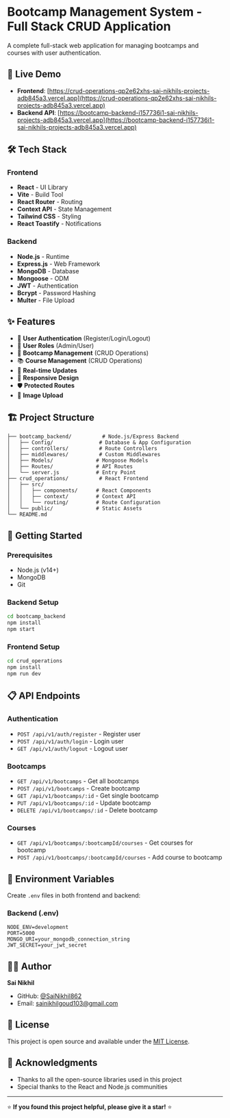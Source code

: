 # Bootcamp Management System - Full Stack CRUD Application

A complete full-stack web application for managing bootcamps and courses with user authentication.

## 🚀 Live Demo

- **Frontend**: [https://crud-operations-qp2e62xhs-sai-nikhils-projects-adb845a3.vercel.app](https://crud-operations-qp2e62xhs-sai-nikhils-projects-adb845a3.vercel.app)
- **Backend API**: [https://bootcamp-backend-i157736i1-sai-nikhils-projects-adb845a3.vercel.app](https://bootcamp-backend-i157736i1-sai-nikhils-projects-adb845a3.vercel.app)

## 🛠️ Tech Stack

### Frontend
- **React** - UI Library
- **Vite** - Build Tool
- **React Router** - Routing
- **Context API** - State Management
- **Tailwind CSS** - Styling
- **React Toastify** - Notifications

### Backend
- **Node.js** - Runtime
- **Express.js** - Web Framework
- **MongoDB** - Database
- **Mongoose** - ODM
- **JWT** - Authentication
- **Bcrypt** - Password Hashing
- **Multer** - File Upload

## ✨ Features

- 🔐 **User Authentication** (Register/Login/Logout)
- 👤 **User Roles** (Admin/User)
- 🏫 **Bootcamp Management** (CRUD Operations)
- 📚 **Course Management** (CRUD Operations)
- 🔄 **Real-time Updates**
- 📱 **Responsive Design**
- 🛡️ **Protected Routes**
- 📸 **Image Upload**

## 🏗️ Project Structure

```
├── bootcamp_backend/          # Node.js/Express Backend
│   ├── Config/               # Database & App Configuration
│   ├── controllers/          # Route Controllers
│   ├── middlewares/          # Custom Middlewares
│   ├── Models/              # Mongoose Models
│   ├── Routes/              # API Routes
│   └── server.js            # Entry Point
├── crud_operations/          # React Frontend
│   ├── src/
│   │   ├── components/      # React Components
│   │   ├── context/         # Context API
│   │   └── routing/         # Route Configuration
│   └── public/              # Static Assets
└── README.md
```

## 🚀 Getting Started

### Prerequisites
- Node.js (v14+)
- MongoDB
- Git

### Backend Setup
```bash
cd bootcamp_backend
npm install
npm start
```

### Frontend Setup
```bash
cd crud_operations
npm install
npm run dev
```

## 📋 API Endpoints

### Authentication
- `POST /api/v1/auth/register` - Register user
- `POST /api/v1/auth/login` - Login user
- `GET /api/v1/auth/logout` - Logout user

### Bootcamps
- `GET /api/v1/bootcamps` - Get all bootcamps
- `POST /api/v1/bootcamps` - Create bootcamp
- `GET /api/v1/bootcamps/:id` - Get single bootcamp
- `PUT /api/v1/bootcamps/:id` - Update bootcamp
- `DELETE /api/v1/bootcamps/:id` - Delete bootcamp

### Courses
- `GET /api/v1/bootcamps/:bootcampId/courses` - Get courses for bootcamp
- `POST /api/v1/bootcamps/:bootcampId/courses` - Add course to bootcamp

## 🔧 Environment Variables

Create `.env` files in both frontend and backend:

### Backend (.env)
```
NODE_ENV=development
PORT=5000
MONGO_URI=your_mongodb_connection_string
JWT_SECRET=your_jwt_secret
```

## 👨‍💻 Author

**Sai Nikhil**
- GitHub: [@SaiNikhil862](https://github.com/SaiNikhil862)
- Email: sainikhilgoud103@gmail.com

## 📄 License

This project is open source and available under the [MIT License](LICENSE).

## 🙏 Acknowledgments

- Thanks to all the open-source libraries used in this project
- Special thanks to the React and Node.js communities

---

⭐ **If you found this project helpful, please give it a star!** ⭐